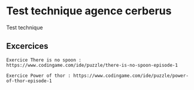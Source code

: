 # Test technique agence cerberus

Test technique 

## Excercices

```
Exercice There is no spoon : https://www.codingame.com/ide/puzzle/there-is-no-spoon-episode-1

```
```
Exercice Power of thor : https://www.codingame.com/ide/puzzle/power-of-thor-episode-1

```
